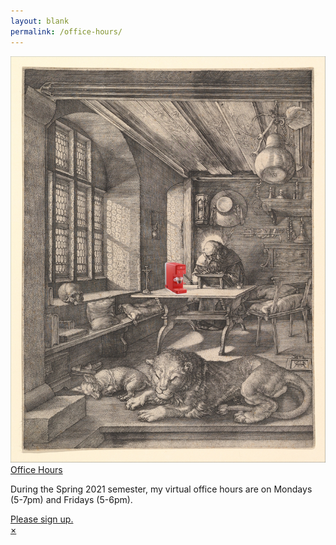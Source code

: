```yaml
---
layout: blank
permalink: /office-hours/
---
```


<section class="tc pa3 pa5-ns">
  <article class="hide-child relative ba b--black-20 mw6 center">
    <img src="/assets/office-hours.jpg" class="db w-300 br2" alt="My office" />
    <div class="pa2 bt b--black-20">
      <a class="f3 db link black grey" href="#">Office Hours</a>
      <p class="f4 gray mv1">During the Spring 2021 semester, my virtual office hours are on Mondays (5-7pm) and Fridays (5-6pm).</p>
      <a class="link tc ph3 pv1 db bg-animate bg-black hover-bg-silver white f5 br1" href="https://calendly.com/dhcg">Please sign up.</a>
    </div>
    <a class="child absolute top-1 right-1 ba bw1 black-40 grow no-underline br-100 w1 h1 pa2 lh-solid b" href="#">×</a>
  </article>
</section>


